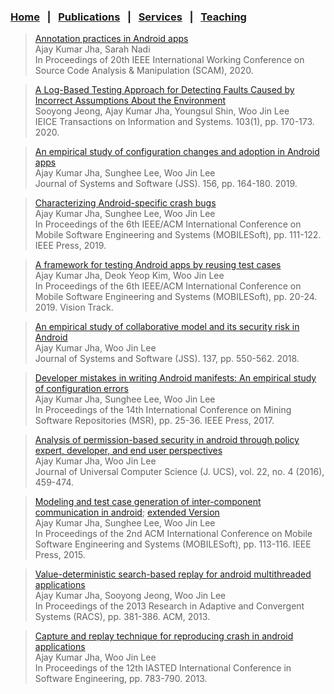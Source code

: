 
### [Home](index.md) &nbsp;&nbsp;|&nbsp;&nbsp; [Publications](publications.md) &nbsp;&nbsp;|&nbsp;&nbsp; [Services](services.md) &nbsp;&nbsp;|&nbsp;&nbsp; [Teaching](teaching.md)



><a href="papers/scam20.pdf" target="_blank">Annotation practices in Android apps</a>
<br>Ajay Kumar Jha, Sarah Nadi
<br>In Proceedings of 20th IEEE International Working Conference on Source Code Analysis & Manipulation (SCAM), 2020.


><a href="papers/ieice20.pdf" target="_blank">A Log-Based Testing Approach for Detecting Faults Caused by Incorrect Assumptions About the Environment</a>
<br>Sooyong Jeong, Ajay Kumar Jha, Youngsul Shin, Woo Jin Lee
<br>IEICE Transactions on Information and Systems. 103(1), pp. 170-173. 2020.


><a href="papers/jss19.pdf" target="_blank">An empirical study of configuration changes and adoption in Android apps</a>
<br>Ajay Kumar Jha, Sunghee Lee, Woo Jin Lee
<br>Journal of Systems and Software (JSS). 156, pp. 164-180. 2019.


><a href="papers/mobilesoft19.pdf" target="_blank">Characterizing Android-specific crash bugs</a>
<br>Ajay Kumar Jha, Sunghee Lee, Woo Jin Lee
<br>In Proceedings of the 6th IEEE/ACM International Conference on Mobile Software Engineering and Systems (MOBILESoft), pp. 111-122. IEEE Press, 2019.


><a href="papers/mobilesoft19vision.pdf" target="_blank">A framework for testing Android apps by reusing test cases</a>
<br>Ajay Kumar Jha, Deok Yeop Kim, Woo Jin Lee
<br>In Proceedings of the 6th IEEE/ACM International Conference on Mobile Software Engineering and Systems (MOBILESoft), pp. 20-24. 2019. Vision Track.


><a href="papers/jss18.pdf" target="_blank">An empirical study of collaborative model and its security risk in Android</a>
<br>Ajay Kumar Jha, Woo Jin Lee
<br>Journal of Systems and Software (JSS). 137, pp. 550-562. 2018.         


><a href="papers/msr17.pdf" target="_blank">Developer mistakes in writing Android manifests: An empirical study of configuration errors</a>
<br>Ajay Kumar Jha, Sunghee Lee, Woo Jin Lee
<br>In Proceedings of the 14th International Conference on Mining Software Repositories (MSR), pp. 25-36. IEEE Press, 2017.          


><a href="papers/jucs16.pdf" target="_blank">Analysis of permission-based security in android through policy expert, developer, and end user perspectives</a>
<br>Ajay Kumar Jha, Woo Jin Lee
<br>Journal of Universal Computer Science (J. UCS), vol. 22, no. 4 (2016), 459-474.


><a href="papers/mobilesoft15.pdf" target="_blank">Modeling and test case generation of inter-component communication in android</a>; <a href="papers/mobilesoft15ext.pdf" target="_blank">extended Version</a>
<br>Ajay Kumar Jha, Sunghee Lee, Woo Jin Lee
<br>In Proceedings of the 2nd ACM International Conference on Mobile Software Engineering and Systems (MOBILESoft), pp. 113-116. IEEE Press, 2015.


><a href="papers/racs14.pdf" target="_blank">Value-deterministic search-based replay for android multithreaded applications</a>
<br>Ajay Kumar Jha, Sooyong Jeong, Woo Jin Lee
<br>In Proceedings of the 2013 Research in Adaptive and Convergent Systems (RACS), pp. 381-386. ACM, 2013.


><a href="papers/iasted13.pdf" target="_blank">Capture and replay technique for reproducing crash in android applications</a>
<br>Ajay Kumar Jha, Woo Jin Lee
<br>In Proceedings of the 12th IASTED International Conference in Software Engineering, pp. 783-790. 2013.

